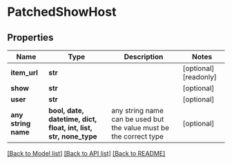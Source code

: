 # PatchedShowHost


## Properties
Name | Type | Description | Notes
------------ | ------------- | ------------- | -------------
**item_url** | **str** |  | [optional] [readonly] 
**show** | **str** |  | [optional] 
**user** | **str** |  | [optional] 
**any string name** | **bool, date, datetime, dict, float, int, list, str, none_type** | any string name can be used but the value must be the correct type | [optional]

[[Back to Model list]](../README.md#documentation-for-models) [[Back to API list]](../README.md#documentation-for-api-endpoints) [[Back to README]](../README.md)


